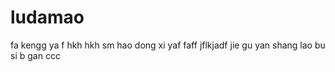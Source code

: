 # ludamao
fa
kengg ya f
hkh
hkh
sm hao dong xi yaf 
faff
jflkjadf
jie gu yan shang
lao bu si b
gan
ccc
